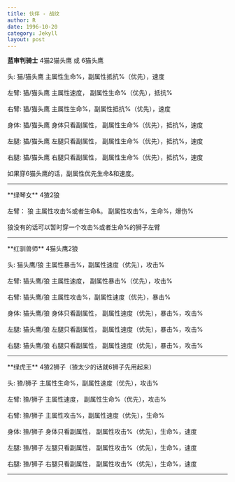 ```yaml
---
title: 伙伴 - 战纹
author: R
date: 1996-10-20
category: Jekyll
layout: post
---
```


**蓝审判骑士** 4猫2猫头鹰 或 6猫头鹰
<br><br>
头: 猫/猫头鹰 主属性生命%，副属性抵抗%（优先），速度
<br><br>
左臂: 猫/猫头鹰 主属性速度， 副属性生命%（优先），抵抗%
<br><br>
右臂: 猫/猫头鹰 主属性生命%，副属性抵抗%（优先），速度
<br><br>
身体: 猫/猫头鹰 身体只看副属性， 副属性生命%（优先），抵抗%，速度
<br><br>
左腿: 猫/猫头鹰 左腿只看副属性， 副属性生命%（优先），抵抗%，速度
<br><br>
右腿: 猫/猫头鹰 右腿只看副属性， 副属性生命%（优先），抵抗%，速度
<br><br>
如果穿6猫头鹰的话，副属性优先生命&和速度。
<br>
<hr>
**绿琴女** 4猹2狼
<br><br>
左臂： 狼 主属性攻击%或者生命&。  副属性攻击%，生命%，爆伤%
<br><br>
狼没有的话可以暂时穿一个攻击%或者生命%的狮子左臂
<br>
<hr>
**红驯兽师** 4猫头鹰2狼
<br><br>
头: 猫头鹰/狼 主属性暴击%，副属性速度（优先），攻击%
<br><br>
左臂: 猫头鹰/狼 主属性速度， 副属性暴击%（优先），攻击%
<br><br>
右臂: 猫头鹰/狼 主属性攻击%，副属性速度（优先），暴击%
<br><br>
身体: 猫头鹰/狼 身体只看副属性， 副属性速度（优先），暴击%，攻击%
<br><br>
左腿: 猫头鹰/狼 左腿只看副属性， 副属性速度（优先），暴击%，攻击%
<br><br>
右腿: 猫头鹰/狼 右腿只看副属性， 副属性速度（优先），暴击%，攻击%
<br>
<hr>
**绿虎王** 4猹2狮子（猹太少的话就6狮子先用起来）
<br><br>
头: 猹/狮子 主属性生命%，副属性速度（优先），攻击%
<br><br>
左臂: 猹/狮子 主属性速度， 副属性生命%（优先），攻击%
<br><br>
右臂: 猹/狮子 主属性攻击%，副属性速度（优先），生命%
<br><br>
身体: 猹/狮子 身体只看副属性， 副属性攻击%（优先），生命%，速度
<br><br>
左腿: 猹/狮子 左腿只看副属性， 副属性攻击%（优先），生命%，速度
<br><br>
右腿: 猹/狮子 右腿只看副属性， 副属性攻击%（优先），生命%，速度
<br>
<hr>